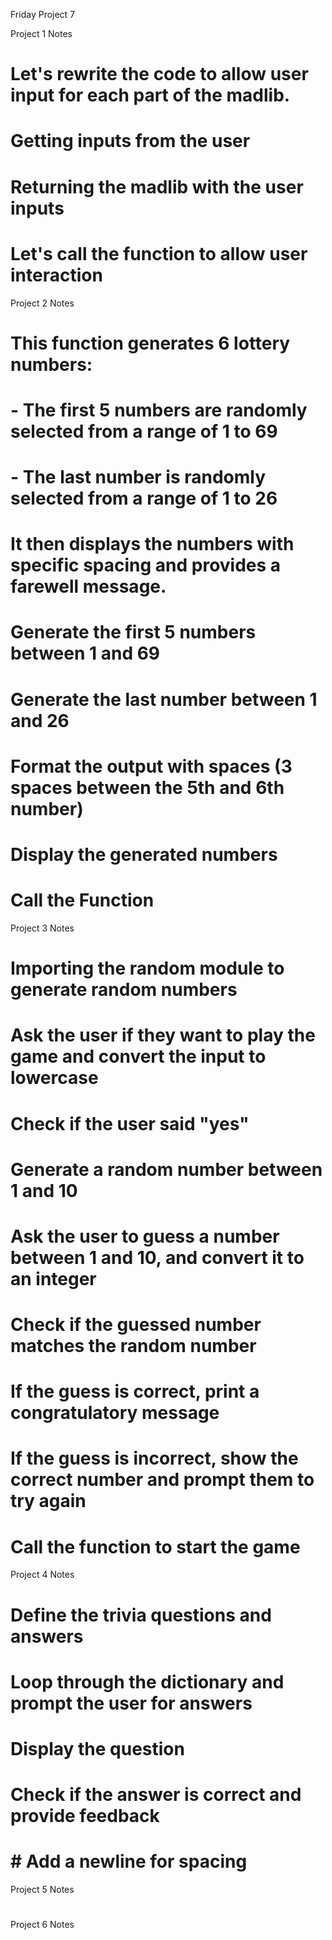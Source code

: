 Friday Project 7

Project 1 Notes
# Let's rewrite the code to allow user input for each part of the madlib.
# Getting inputs from the user
# Returning the madlib with the user inputs
# Let's call the function to allow user interaction

Project 2 Notes
# This function generates 6 lottery numbers:
# - The first 5 numbers are randomly selected from a range of 1 to 69
# - The last number is randomly selected from a range of 1 to 26
# It then displays the numbers with specific spacing and provides a farewell message.
# Generate the first 5 numbers between 1 and 69
# Generate the last number between 1 and 26
# Format the output with spaces (3 spaces between the 5th and 6th number)
# Display the generated numbers
# Call the Function

Project 3 Notes
# Importing the random module to generate random numbers
# Ask the user if they want to play the game and convert the input to lowercase
# Check if the user said "yes"
# Generate a random number between 1 and 10
# Ask the user to guess a number between 1 and 10, and convert it to an integer
# Check if the guessed number matches the random number
# If the guess is correct, print a congratulatory message
# If the guess is incorrect, show the correct number and prompt them to try again
# Call the function to start the game
Project 4 Notes 
# Define the trivia questions and answers
# Loop through the dictionary and prompt the user for answers
# Display the question
# Check if the answer is correct and provide feedback
# # Add a newline for spacing
Project 5 Notes
#
Project 6 Notes
#
